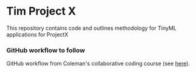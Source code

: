 # Tim Project X
This repository contains code and outlines methodology for TinyML applications for ProjectX

### GitHub workflow to follow 
GitHub workflow from Coleman's collaborative coding course (see [here](https://ckrawczyk.github.io/DISCnet_workshop/github_with_collaborators.html)).  
